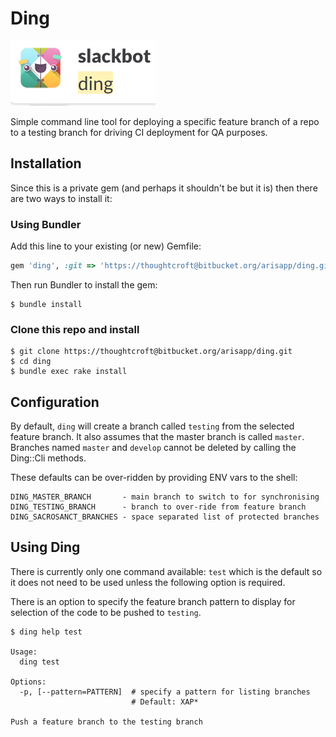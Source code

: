 # Ding

![Ding](./ding.png)

Simple command line tool for deploying a specific feature branch of a
repo to a testing branch for driving CI deployment for QA purposes.

## Installation

Since this is a private gem (and perhaps it shouldn't be but it is) then
there are two ways to install it:

### Using Bundler

Add this line to your existing (or new) Gemfile:

```ruby
gem 'ding', :git => 'https://thoughtcroft@bitbucket.org/arisapp/ding.git'
```

Then run Bundler to install the gem:

    $ bundle install

### Clone this repo and install

    $ git clone https://thoughtcroft@bitbucket.org/arisapp/ding.git
    $ cd ding
    $ bundle exec rake install

## Configuration

By default, `ding` will create a branch called `testing` from the
selected feature branch. It also assumes that the master branch is
called `master`. Branches named `master` and `develop` cannot be deleted
by calling the Ding::Cli methods.

These defaults can be over-ridden by providing ENV vars to the shell:

    DING_MASTER_BRANCH       - main branch to switch to for synchronising
    DING_TESTING_BRANCH      - branch to over-ride from feature branch
    DING_SACROSANCT_BRANCHES - space separated list of protected branches

## Using Ding

There is currently only one command available: `test` which is the
default so it does not need to be used unless the following option is required.

There is an option to specify the feature branch pattern to display for
selection of the code to be pushed to `testing`.

    $ ding help test

    Usage:
      ding test

    Options:
      -p, [--pattern=PATTERN]  # specify a pattern for listing branches
                               # Default: XAP*

    Push a feature branch to the testing branch
